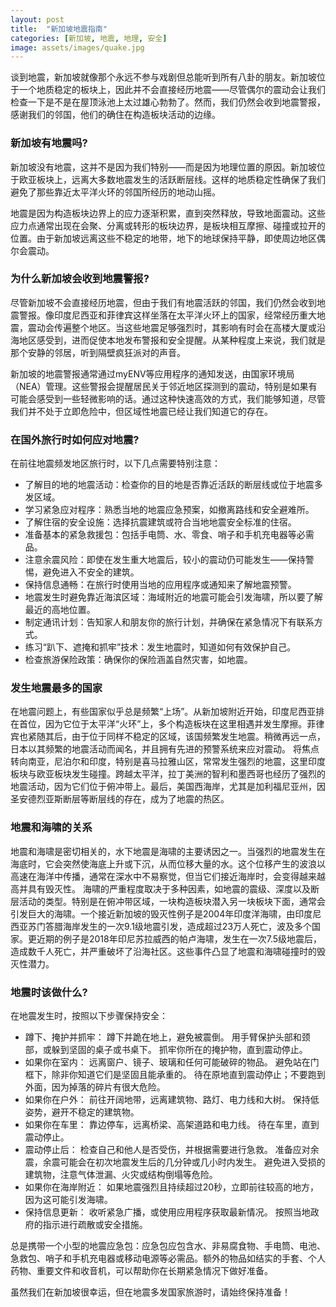 ```yaml
---
layout: post
title:  "新加坡地震指南"
categories: [新加坡, 地震, 地理, 安全]
image: assets/images/quake.jpg
---
```


谈到地震，新加坡就像那个永远不参与戏剧但总能听到所有八卦的朋友。新加坡位于一个地质稳定的板块上，因此并不会直接经历地震——尽管偶尔的震动会让我们检查一下是不是在屋顶泳池上太过雄心勃勃了。然而，我们仍然会收到地震警报，感谢我们的邻国，他们的确住在构造板块活动的边缘。

### 新加坡有地震吗?

新加坡没有地震，这并不是因为我们特别——而是因为地理位置的原因。新加坡位于欧亚板块上，远离大多数地震发生的活跃断层线。这样的地质稳定性确保了我们避免了那些靠近太平洋火环的邻国所经历的地动山摇。

地震是因为构造板块边界上的应力逐渐积累，直到突然释放，导致地面震动。这些应力点通常出现在会聚、分离或转形的板块边界，是板块相互摩擦、碰撞或拉开的位置。由于新加坡远离这些不稳定的地带，地下的地球保持平静，即使周边地区偶尔会震动。

### 为什么新加坡会收到地震警报?

尽管新加坡不会直接经历地震，但由于我们有地震活跃的邻国，我们仍然会收到地震警报。像印度尼西亚和菲律宾这样坐落在太平洋火环上的国家，经常经历重大地震，震动会传遍整个地区。当这些地震足够强烈时，其影响有时会在高楼大厦或沿海地区感受到，进而促使本地发布警报和安全提醒。从某种程度上来说，我们就是那个安静的邻居，听到隔壁疯狂派对的声音。

新加坡的地震警报通常通过myENV等应用程序的通知发送，由国家环境局（NEA）管理。这些警报会提醒居民关于邻近地区探测到的震动，特别是如果有可能会感受到一些轻微影响的话。通过这种快速高效的方式，我们能够知道，尽管我们并不处于立即危险中，但区域性地震已经让我们知道它的存在。

### 在国外旅行时如何应对地震?

在前往地震频发地区旅行时，以下几点需要特别注意：

+ 了解目的地的地震活动：检查你的目的地是否靠近活跃的断层线或位于地震多发区域。
+ 学习紧急应对程序：熟悉当地的地震应急预案，如撤离路线和安全避难所。
+ 了解住宿的安全设施：选择抗震建筑或符合当地地震安全标准的住宿。
+ 准备基本的紧急救援包：包括手电筒、水、零食、哨子和手机充电器等必需品。
+ 注意余震风险：即使在发生重大地震后，较小的震动仍可能发生——保持警惕，避免进入不安全的建筑。
+ 保持信息通畅：在旅行时使用当地的应用程序或通知来了解地震预警。
+ 地震发生时避免靠近海滨区域：海域附近的地震可能会引发海啸，所以要了解最近的高地位置。
+ 制定通讯计划：告知家人和朋友你的旅行计划，并确保在紧急情况下有联系方式。
+ 练习“趴下、遮掩和抓牢”技术：发生地震时，知道如何有效保护自己。
+ 检查旅游保险政策：确保你的保险涵盖自然灾害，如地震。

### 发生地震最多的国家

在地震问题上，有些国家似乎总是频繁“上场”。从新加坡附近开始，印度尼西亚排在首位，因为它位于太平洋“火环”上，多个构造板块在这里相遇并发生摩擦。菲律宾也紧随其后，由于位于同样不稳定的区域，该国频繁发生地震。稍微再远一点，日本以其频繁的地震活动而闻名，并且拥有先进的预警系统来应对震动。 将焦点转向南亚，尼泊尔和印度，特别是喜马拉雅山区，常常发生强烈的地震，这里印度板块与欧亚板块发生碰撞。跨越太平洋，拉丁美洲的智利和墨西哥也经历了强烈的地震活动，因为它们位于俯冲带上。最后，美国西海岸，尤其是加利福尼亚州，因圣安德烈亚斯断层等断层线的存在，成为了地震的热区。

### 地震和海啸的关系
地震和海啸是密切相关的，水下地震是海啸的主要诱因之一。当强烈的地震发生在海底时，它会突然使海底上升或下沉，从而位移大量的水。这个位移产生的波浪以高速在海洋中传播，通常在深水中不易察觉，但当它们接近海岸时，会变得越来越高并具有毁灭性。
海啸的严重程度取决于多种因素，如地震的震级、深度以及断层活动的类型。特别是在俯冲带区域，一块构造板块潜入另一块板块下面，通常会引发巨大的海啸。一个接近新加坡的毁灭性例子是2004年印度洋海啸，由印度尼西亚苏门答腊海岸发生的一次9.1级地震引发，造成超过23万人死亡，波及多个国家。更近期的例子是2018年印尼苏拉威西的帕卢海啸，发生在一次7.5级地震后，造成数千人死亡，并严重破坏了沿海社区。这些事件凸显了地震和海啸碰撞时的毁灭性潜力。

### 地震时该做什么?

在地震发生时，按照以下步骤保持安全：

+ 蹲下、掩护并抓牢： 蹲下并跪在地上，避免被震倒。 用手臂保护头部和颈部，或躲到坚固的桌子或书桌下。 抓牢你所在的掩护物，直到震动停止。
+ 如果你在室内： 远离窗户、镜子、玻璃和任何可能破碎的物品。 避免站在门框下，除非你知道它们是坚固且能承重的。 待在原地直到震动停止；不要跑到外面，因为掉落的碎片有很大危险。
+ 如果你在户外： 前往开阔地带，远离建筑物、路灯、电力线和大树。 保持低姿势，避开不稳定的建筑物。
+ 如果你在车里： 靠边停车，远离桥梁、高架道路和电力线。 待在车里，直到震动停止。
+ 震动停止后： 检查自己和他人是否受伤，并根据需要进行急救。 准备应对余震，余震可能会在初次地震发生后的几分钟或几小时内发生。 避免进入受损的建筑物，注意气体泄漏、火灾或结构倒塌等危险。
+ 如果你在海岸附近： 如果地震强烈且持续超过20秒，立即前往较高的地方，因为这可能引发海啸。
+ 保持信息更新： 收听紧急广播，或使用应用程序获取最新情况。 按照当地政府的指示进行疏散或安全措施。

总是携带一个小型的地震应急包：应急包应包含水、非易腐食物、手电筒、电池、急救包、哨子和手机充电器或移动电源等必需品。额外的物品如结实的手套、个人药物、重要文件和收音机，可以帮助你在长期紧急情况下做好准备。

虽然我们在新加坡很幸运，但在地震多发国家旅游时，请始终保持准备！

